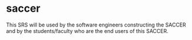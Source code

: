 # saccer
 This SRS will be used by the software engineers constructing the SACCER and by the students/faculty who are the end users of this SACCER. 
